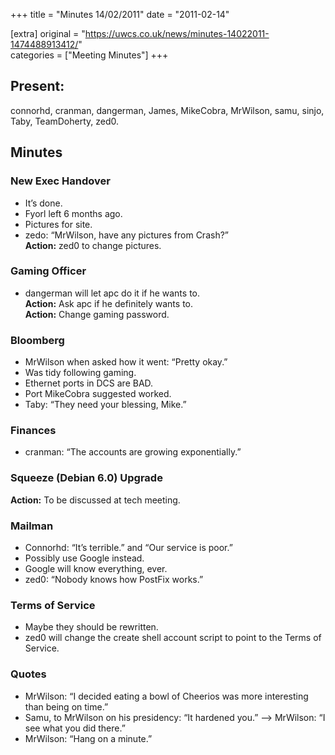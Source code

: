 +++
title = "Minutes 14/02/2011"
date = "2011-02-14"

[extra]
original = "https://uwcs.co.uk/news/minutes-14022011-1474488913412/"    
categories = ["Meeting Minutes"]
+++

## Present:

connorhd, cranman, dangerman, James, MikeCobra, MrWilson, samu, sinjo, Taby, TeamDoherty, zed0.

## Minutes

### New Exec Handover

  - It’s done.
  - Fyorl left 6 months ago.
  - Pictures for site.
  - zedo: “MrWilson, have any pictures from Crash?”  
    **Action:** zed0 to change pictures.

### Gaming Officer

  - dangerman will let apc do it if he wants to.  
    **Action:** Ask apc if he definitely wants to.  
    **Action:** Change gaming password.

### Bloomberg

  - MrWilson when asked how it went: “Pretty okay.”
  - Was tidy following gaming.
  - Ethernet ports in DCS are BAD.
  - Port MikeCobra suggested worked.
  - Taby: “They need your blessing, Mike.”

### Finances

  - cranman: “The accounts are growing exponentially.”

### Squeeze (Debian 6.0) Upgrade

**Action:** To be discussed at tech meeting.

### Mailman

  - Connorhd: “It’s terrible.” and “Our service is poor.”
  - Possibly use Google instead.
  - Google will know everything, ever.
  - zed0: “Nobody knows how PostFix works.”

### Terms of Service

  - Maybe they should be rewritten.
  - zed0 will change the create shell account script to point to the Terms of Service.

### Quotes

  - MrWilson: “I decided eating a bowl of Cheerios was more interesting than being on time.”
  - Samu, to MrWilson on his presidency: “It hardened you.” —-\> MrWilson: “I see what you did there.”
  - MrWilson: “Hang on a minute.”
